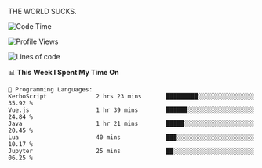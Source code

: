 THE WORLD SUCKS.

<!--START_SECTION:waka-->
![Code Time](http://img.shields.io/badge/Code%20Time-1%2C063%20hrs%2045%20mins-blue)

![Profile Views](http://img.shields.io/badge/Profile%20Views-0-blue)

![Lines of code](https://img.shields.io/badge/From%20Hello%20World%20I%27ve%20Written-1.4%20million%20lines%20of%20code-blue)

📊 **This Week I Spent My Time On** 

```text
💬 Programming Languages: 
KerboScript              2 hrs 23 mins       █████████░░░░░░░░░░░░░░░░   35.92 % 
Vue.js                   1 hr 39 mins        ██████░░░░░░░░░░░░░░░░░░░   24.84 % 
Java                     1 hr 21 mins        █████░░░░░░░░░░░░░░░░░░░░   20.45 % 
Lua                      40 mins             ███░░░░░░░░░░░░░░░░░░░░░░   10.17 % 
Jupyter                  25 mins             ██░░░░░░░░░░░░░░░░░░░░░░░   06.25 % 
```


<!--END_SECTION:waka-->
